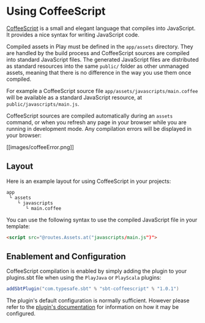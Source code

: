 <!--- Copyright (C) 2009-2018 Lightbend Inc. <https://www.lightbend.com> -->
# Using CoffeeScript

[CoffeeScript](http://coffeescript.org/) is a small and elegant language that compiles into JavaScript. It provides a nice syntax for writing JavaScript code.

Compiled assets in Play must be defined in the `app/assets` directory. They are handled by the build process and CoffeeScript sources are compiled into standard JavaScript files. The generated JavaScript files are distributed as standard resources into the same `public/` folder as other unmanaged assets, meaning that there is no difference in the way you use them once compiled.

For example a CoffeeScript source file `app/assets/javascripts/main.coffee` will be available as a standard JavaScript resource, at `public/javascripts/main.js`.

CoffeeScript sources are compiled automatically during an `assets` command, or when you refresh any page in your browser while you are running in development mode. Any compilation errors will be displayed in your browser:

[[images/coffeeError.png]]

## Layout

Here is an example layout for using CoffeeScript in your projects:

```
app
 └ assets
    └ javascripts
       └ main.coffee   
```

You can use the following syntax to use the compiled JavaScript file in your template:

```html
<script src="@routes.Assets.at("javascripts/main.js")">
```

## Enablement and Configuration

CoffeeScript compilation is enabled by simply adding the plugin to your plugins.sbt file when using the `PlayJava` or `PlayScala` plugins:

```scala
addSbtPlugin("com.typesafe.sbt" % "sbt-coffeescript" % "1.0.1")
```

The plugin's default configuration is normally sufficient. However please refer to the [plugin's documentation](https://github.com/sbt/sbt-coffeescript#sbt-coffeescript) for information on how it may be configured.
